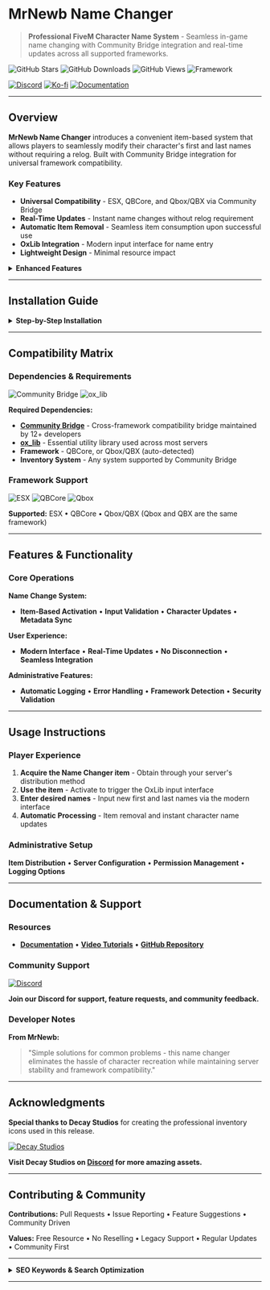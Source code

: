 # MrNewb Name Changer

> **Professional FiveM Character Name System** - Seamless in-game name changing with Community Bridge integration and real-time updates across all supported frameworks.

![GitHub Stars](https://img.shields.io/github/stars/MrNewb/MrNewbNameChanger?style=for-the-badge&color=FFD700) ![GitHub Downloads](https://img.shields.io/github/downloads/MrNewb/MrNewbNameChanger/total?style=for-the-badge&color=00FF00) ![GitHub Views](https://img.shields.io/badge/Views-1.8K+-purple?style=for-the-badge&logo=github) ![Framework](https://img.shields.io/badge/Framework-ESX%20%7C%20QBCore%20%7C%20Qbox-blue?style=for-the-badge)

[![Discord](https://img.shields.io/discord/1204398264812830720?label=Discord&logo=discord&color=7289DA&style=for-the-badge)](https://discord.gg/mrnewbscripts) [![Ko-fi](https://img.shields.io/badge/Support-Ko--fi-FF5E5B?style=for-the-badge&logo=ko-fi)](https://ko-fi.com/R5R76BIM9) [![Documentation](https://img.shields.io/badge/Docs-GitBook-blue?style=for-the-badge&logo=gitbook)](https://mrnewbs-scrips.gitbook.io/guide)

---

## Overview

**MrNewb Name Changer** introduces a convenient item-based system that allows players to seamlessly modify their character's first and last names without requiring a relog. Built with Community Bridge integration for universal framework compatibility.

### Key Features

- **Universal Compatibility** - ESX, QBCore, and Qbox/QBX via Community Bridge
- **Real-Time Updates** - Instant name changes without relog requirement
- **Automatic Item Removal** - Seamless item consumption upon successful use
- **OxLib Integration** - Modern input interface for name entry
- **Lightweight Design** - Minimal resource impact

<details>
<summary><strong>Enhanced Features</strong></summary>

**Character Management:**
- **First Name Updates** • **Last Name Updates** • **Instant Metadata Sync** • **Character Info Updates**

**User Experience:**
- **Modern Input Interface** • **No Relog Required** • **Automatic Validation** • **Error Handling**

</details>

---

## Installation Guide

<details>
<summary><strong>Step-by-Step Installation</strong></summary>

### Prerequisites
- **Community Bridge** (install first) • **Ox Library** • **Framework** (auto-detected) • **Inventory System**

### Quick Setup
1. Extract to `resources` folder
2. Add `ensure MrNewbNameChanger` to `server.cfg`
3. Configure the item in your inventory system
4. Restart server

### Item Configuration
**QBCore Example:**
```lua
['name_changer'] = {
    ['name'] = 'name_changer',
    ['label'] = 'Name Changer',
    ['weight'] = 100,
    ['type'] = 'item',
    ['image'] = 'name_changer.png',
    ['unique'] = false,
    ['useable'] = true,
    ['shouldClose'] = true,
    ['combinable'] = nil,
    ['description'] = 'Change your character name'
}
```

For detailed configuration guides, visit our complete documentation.

</details>

---

## Compatibility Matrix

### Dependencies & Requirements
![Community Bridge](https://img.shields.io/badge/Requires-Community_Bridge-critical?style=for-the-badge&logo=bridge&logoColor=white) ![ox_lib](https://img.shields.io/badge/Requires-ox__lib-orange?style=for-the-badge&logo=library&logoColor=white)

**Required Dependencies:**
- **[Community Bridge](https://github.com/The-Order-Of-The-Sacred-Framework/community_bridge)** - Cross-framework compatibility bridge maintained by 12+ developers
- **[ox_lib](https://github.com/overextended/ox_lib)** - Essential utility library used across most servers
- **Framework** - QBCore, or Qbox/QBX (auto-detected)
- **Inventory System** - Any system supported by Community Bridge

### Framework Support
![ESX](https://img.shields.io/badge/ESX-✅_Compatible-green?style=flat-square) ![QBCore](https://img.shields.io/badge/QBCore-✅_Compatible-green?style=flat-square) ![Qbox](https://img.shields.io/badge/Qbox/QBX-✅_Compatible-green?style=flat-square)

**Supported:** ESX • QBCore • Qbox/QBX (Qbox and QBX are the same framework)

---

## Features & Functionality

### Core Operations
**Name Change System:**
- **Item-Based Activation** • **Input Validation** • **Character Updates** • **Metadata Sync**

**User Experience:**
- **Modern Interface** • **Real-Time Updates** • **No Disconnection** • **Seamless Integration**

**Administrative Features:**
- **Automatic Logging** • **Error Handling** • **Framework Detection** • **Security Validation**

---

## Usage Instructions

### Player Experience
1. **Acquire the Name Changer item** - Obtain through your server's distribution method
2. **Use the item** - Activate to trigger the OxLib input interface
3. **Enter desired names** - Input new first and last names via the modern interface
4. **Automatic Processing** - Item removal and instant character name updates

### Administrative Setup
**Item Distribution** • **Server Configuration** • **Permission Management** • **Logging Options**

---

## Documentation & Support

### Resources
- **[Documentation](https://mrnewbs-scrips.gitbook.io/guide)** • **[Video Tutorials](https://www.youtube.com/@mrnewb2819)** • **[GitHub Repository](https://github.com/MrNewb/MrNewbNameChanger)**

### Community Support
[![Discord](https://discordapp.com/api/guilds/1204398264812830720/widget.png?style=banner2)](https://discord.gg/mrnewbscripts)

**Join our Discord for support, feature requests, and community feedback.**

### Developer Notes
**From MrNewb:**
> "Simple solutions for common problems - this name changer eliminates the hassle of character recreation while maintaining server stability and framework compatibility."

---

## Acknowledgments

**Special thanks to Decay Studios** for creating the professional inventory icons used in this release.

[![Decay Studios](https://i.imgur.com/a6n1J4u.png)](https://discord.gg/yDXZwZPjdN)

**Visit Decay Studios on [Discord](https://discord.gg/yDXZwZPjdN) for more amazing assets.**

---

## Contributing & Community

**Contributions:** Pull Requests • Issue Reporting • Feature Suggestions • Community Driven

**Values:** Free Resource • No Reselling • Legacy Support • Regular Updates • Community First

---

<details>
<summary><strong>SEO Keywords & Search Optimization</strong></summary>

**FiveM Scripts:** FiveM scripts • FiveM resources • FiveM development • FiveM server scripts • Custom FiveM scripts • Professional FiveM scripts • FiveM script developer • FiveM lua scripts • Best FiveM scripts • Free FiveM scripts • Quality FiveM scripts • Name changer scripts

**Character Management:** FiveM name changer • Character name change • Player name system • FiveM character management • Name update script • Character customization • Player identity • Character modification

**Framework Compatibility:** ESX scripts • QBCore scripts • Qbox scripts • QBX scripts • QB-Core resources • Multi-framework scripts • ESX resources • QBCore resources • Framework compatibility • Universal FiveM scripts • Cross-framework development • ESX QBCore Qbox compatibility

**User Experience:** No relog required • Real-time updates • Seamless integration • Modern interface • OxLib integration • User-friendly scripts • Quality of life • Player convenience

**Free Resources:** Free FiveM scripts • Open source FiveM • Community FiveM scripts • No escrow FiveM • Unencrypted scripts • Community resources • Free roleplay scripts • Open source roleplay • Community driven development

**Roleplay Enhancement:** GTA V roleplay • GTA RP scripts • Roleplay server scripts • RP server resources • Immersive roleplay • Professional roleplay scripts • Roleplay enhancement tools • Character roleplay • Identity management

**Technical Features:** Lua programming • Lua scripting • FiveM development • Lightweight scripts • Performance optimization • Community Bridge integration • Ox Library integration • Modern framework support • Item-based systems

**Search Tags:** `fivem-scripts` `name-changer` `character-management` `esx-scripts` `qbcore-scripts` `qbox-scripts` `qbx-scripts` `player-identity` `character-customization` `no-relog` `real-time-updates` `free-fivem` `lua-programming` `gta5-roleplay` `roleplay-scripts` `oxlib-integration` `community-bridge` `item-based` `professional-scripts` `open-source` `multi-framework` `qb-core` `qbox` `qbx` `free` `script` `mrnewb` `community_bridge`

</details>

---
